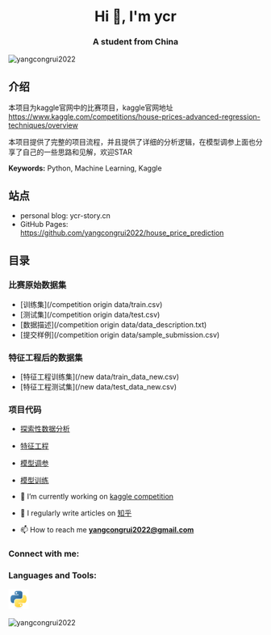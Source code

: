 <h1 align="center">Hi 👋, I'm ycr</h1>
<h3 align="center">A student from China</h3>

<p align="left"> <img src="https://komarev.com/ghpvc/?username=yangcongrui2022&label=Profile%20views&color=0e75b6&style=flat" alt="yangcongrui2022" /> </p>

## 介绍

本项目为kaggle官网中的比赛项目，kaggle官网地址<https://www.kaggle.com/competitions/house-prices-advanced-regression-techniques/overview>

本项目提供了完整的项目流程，并且提供了详细的分析逻辑，在模型调参上面也分享了自己的一些思路和见解，欢迎STAR

**Keywords:** Python, Machine Learning, Kaggle

## 站点

-   personal blog: ycr-story.cn
-   GitHub Pages: https://github.com/yangcongrui2022/house_price_prediction

## 目录
### 比赛原始数据集
-   [训练集](/competition origin data/train.csv)
-   [测试集](/competition origin data/test.csv)
-   [数据描述](/competition origin data/data_description.txt)
-   [提交样例](/competition origin data/sample_submission.csv)

### 特征工程后的数据集
-   [特征工程训练集](/new data/train_data_new.csv)
-   [特征工程测试集](/new data/test_data_new.csv)

### 项目代码
-   [探索性数据分析](探索性数据分析.ipynb)
-   [特征工程](特征工程.ipynb)
-   [模型调参](模型调参.ipynb)
-   [模型训练](模型训练.ipynb)


- 🔭 I’m currently working on [kaggle competition](https://github.com/yangcongrui2022/house_price_prediction)

- 📝 I regularly write articles on [知乎](https://www.zhihu.com/people/ycr-84)

- 📫 How to reach me **yangcongrui2022@gmail.com**

<h3 align="left">Connect with me:</h3>
<p align="left">
</p>

<h3 align="left">Languages and Tools:</h3>
<p align="left"> <a href="https://www.python.org" target="_blank" rel="noreferrer"> <img src="https://raw.githubusercontent.com/devicons/devicon/master/icons/python/python-original.svg" alt="python" width="40" height="40"/> </a> </p>

<p><img align="center" src="https://github-readme-streak-stats.herokuapp.com/?user=yangcongrui2022&" alt="yangcongrui2022" /></p>
